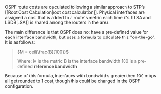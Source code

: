 OSPF route costs are calculated following a similar approach to STP's [[Root Cost Calculation|root cost calculation]]. Physical interfaces are assigned a cost that is added to a route's metric each time it's [[LSA and LSDB|LSA]] is shared among the routers in the area.

The main difference is that OSPF does not have a pre-defined value for each interface bandwidth, but uses a formula to calculate this "on-the-go". It is as follows:

> $M = ceil(\frac{B}{100})$
> 
> Where:
>   M is the metric
>   B is the interface bandwidth
>   100 is a pre-defined **reference bandwidth**

Because of this formula, interfaces with bandwidths greater then 100 mbps all get rounded to 1 cost, though this could be changed in the OSPF configuration.

